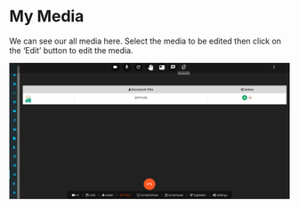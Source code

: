 # My Media

We can see our all media here. Select the media to be edited then click on the ‘Edit’ button to edit the media.

![](../.gitbook/assets/image%20%28211%29.png)

